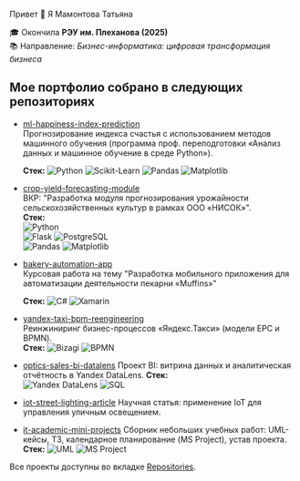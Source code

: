 Привет 👋 Я Мамонтова Татьяна

🎓 Окончила **РЭУ им. Плеханова (2025)**  
📚 Направление: *Бизнес-информатика: цифровая трансформация бизнеса*  

## Мое портфолио собрано в следующих репозиториях

- [ml-happiness-index-prediction](https://github.com/TanyaMamontova/ml-happiness-index-prediction)  
  Прогнозирование индекса счастья с использованием методов машинного обучения (программа проф. переподготовки «Анализ данных и машинное обучение в среде Python»).
  
  **Стек:**
  ![Python](https://img.shields.io/badge/Python-3776AB?logo=python&logoColor=white)
  ![Scikit-Learn](https://img.shields.io/badge/Scikit--Learn-F7931E?logo=scikit-learn&logoColor=white)
  ![Pandas](https://img.shields.io/badge/Pandas-150458?logo=pandas&logoColor=white)
  ![Matplotlib](https://img.shields.io/badge/Matplotlib-11557c?logo=plotly&logoColor=white) 

- [crop-yield-forecasting-module](https://github.com/TanyaMamontova/crop-yield-forecasting-module)  
  ВКР: "Разработка модуля прогнозирования урожайности сельскохозяйственных культур в рамках ООО «НИСОК»".  
  **Стек:**  
  ![Python](https://img.shields.io/badge/Python-3776AB?logo=python&logoColor=white)  
  ![Flask](https://img.shields.io/badge/Flask-000000?logo=flask&logoColor=white) 
  ![PostgreSQL](https://img.shields.io/badge/PostgreSQL-316192?logo=postgresql&logoColor=white)  
  ![Pandas](https://img.shields.io/badge/Pandas-150458?logo=pandas&logoColor=white) 
  ![Matplotlib](https://img.shields.io/badge/Matplotlib-11557c?logo=plotly&logoColor=white)
  
- [bakery-automation-app](https://github.com/TanyaMamontova/bakery-automation-app)  
  Курсовая работа на тему "Разработка мобильного приложения для автоматизации деятельности пекарни «Muffins»"
  
  **Стек:**
  ![C#](https://img.shields.io/badge/C%23-239120?logo=c-sharp&logoColor=white)
  ![Xamarin](https://img.shields.io/badge/Xamarin-3498db?logo=xamarin&logoColor=white) 

- [yandex-taxi-bpm-reengineering](https://github.com/TanyaMamontova/yandex-taxi-bpm-reengineering)  
  Реинжиниринг бизнес-процессов «Яндекс.Такси» (модели EPC и BPMN).  
  **Стек:**
  ![Bizagi](https://img.shields.io/badge/Bizagi-FF6F00?logo=bizagi&logoColor=white)
  ![BPMN](https://img.shields.io/badge/BPMN-2F74B5?logo=data:image/png;base64,iVBORw0KGgoAAAANSUhEUgAAACAAAAAgCAYAAABzenr0AAA...)
  
- [optics-sales-bi-datalens](https://github.com/TanyaMamontova/optics-sales-bi-datalens)
  Проект BI: витрина данных и аналитическая отчётность в Yandex DataLens.
  **Стек:**  
  ![Yandex DataLens](https://img.shields.io/badge/Yandex_DataLens-FFCC00?logo=yandex&logoColor=white)
  ![SQL](https://img.shields.io/badge/SQL-4479A1?logo=postgresql&logoColor=white)
  
- [iot-street-lighting-article](https://github.com/TanyaMamontova/iot-street-lighting-article)
  Научная статья: применение IoT для управления уличным освещением.  

- [it-academic-mini-projects](https://github.com/TanyaMamontova/it-academic-mini-projects)
  Сборник небольших учебных работ: UML-кейсы, ТЗ, календарное планирование (MS Project), устав проекта.  
  **Стек:**
  ![UML](https://img.shields.io/badge/UML-007396?logo=uml&logoColor=white)
  ![MS Project](https://img.shields.io/badge/MS_Project-737373?logo=microsoft&logoColor=white)

Все проекты доступны во вкладке [Repositories](https://github.com/TanyaMamontova?tab=repositories).
